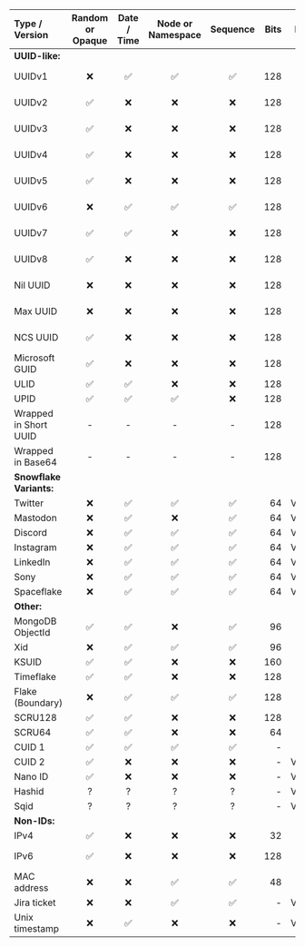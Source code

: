 


Type / Version | Random<br>or Opaque | Date / Time | Node or<br>Namespace | Sequence | Bits | Length
:--|:-:|:-:|:-:|:-:|--:|--:
**UUID-like:**        |
UUIDv1                |❌|✅|✅|✅|128|36 or 32
UUIDv2                |✅|❌|❌|❌|128|36 or 32
UUIDv3                |✅|❌|❌|❌|128|36 or 32
UUIDv4                |✅|❌|❌|❌|128|36 or 32
UUIDv5                |✅|❌|❌|❌|128|36 or 32
UUIDv6                |❌|✅|✅|✅|128|36 or 32
UUIDv7                |✅|✅|❌|❌|128|36 or 32
UUIDv8                |✅|❌|❌|❌|128|36 or 32
Nil UUID              |❌|❌|❌|❌|128|36 or 32
Max UUID              |❌|❌|❌|❌|128|36 or 32
NCS UUID              |✅|❌|❌|❌|128|36 or 32
Microsoft GUID        |✅|❌|❌|❌|128|36 or 32
ULID                  |✅|✅|❌|❌|128|26
UPID                  |✅|✅|✅|❌|128|27
Wrapped in Short UUID |-|-|-|-|128|22
Wrapped in Base64     |-|-|-|-|128|24 or 22
**Snowflake Variants:**|
Twitter               |❌|✅|✅|✅|64|Variable
Mastodon              |❌|✅|❌|✅|64|Variable
Discord               |❌|✅|✅|✅|64|Variable
Instagram             |❌|✅|✅|✅|64|Variable
LinkedIn              |❌|✅|✅|✅|64|Variable
Sony                  |❌|✅|✅|✅|64|Variable
Spaceflake            |❌|✅|✅|✅|64|Variable
**Other:**            |
MongoDB ObjectId      |✅|✅|❌|✅|96|24
Xid                   |❌|✅|✅|✅|96|20
KSUID                 |✅|✅|❌|❌|160|27
Timeflake             |✅|✅|❌|❌|128|22
Flake (Boundary)      |❌|✅|✅|✅|128|18
SCRU128               |✅|✅|❌|❌|128|25
SCRU64                |✅|✅|❌|❌|64|12
CUID 1                |✅|✅|✅|✅|-|25
CUID 2                |✅|❌|❌|❌|-|Variable
Nano ID               |✅|❌|❌|❌|-|Variable
Hashid                |?|?|?|?|-|Variable
Sqid                  |?|?|?|?|-|Variable
**Non-IDs:**          |
IPv4                  |✅|❌|❌|❌|32|7 to 15
IPv6                  |✅|❌|❌|❌|128|up to 39
MAC address           |❌|❌|✅|✅|48|17
Jira ticket           |❌|❌|✅|✅|-|Variable
Unix timestamp        |❌|✅|❌|❌|-|Variable









